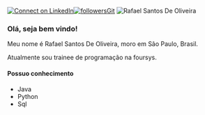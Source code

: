 [![Connect on LinkedIn](https://img.shields.io/badge/--linkedin?label=LinkedIn&logo=LinkedIn&style=social)](https://www.linkedin.com/in/rafaelsantosoliveira/)[![followersGit](https://img.shields.io/github/followers/rafaelsantos18?style=social)](https://github.com/rafaelsantos18) <img src="https://komarev.com/ghpvc/?username=rafaelsantos18&label=Profile%20views&color=0e75b6&style=social" alt="Rafael Santos De Oliveira"/>

### Olá, seja bem vindo!

Meu nome é Rafael Santos De Oliveira, moro em São Paulo, Brasil.

Atualmente sou trainee de programação na foursys.

#### Possuo conhecimento
- Java
- Python
- Sql
